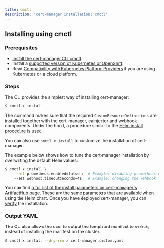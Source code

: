 ```yaml
---
title: cmctl
description: 'cert-manager installation: cmctl'
---
```


## Installing using cmctl

### Prerequisites

- [Install the cert-manager CLI cmctl](../usage/cmctl.md#installation).
- Install a [supported version of Kubernetes or OpenShift](../../installation/supported-releases/).
- Read [Compatibility with Kubernetes Platform Providers](./compatibility.md) if you are using Kubernetes on a cloud platform.

### Steps

The CLI provides the simplest way of installing cert-manager:

```bash
$ cmctl x install
```

The command makes sure that the required `CustomResourceDefinitions` are installed together with the cert-manager, cainjector and webhook components.
Under the hood, a procedure similar to the [Helm install procedure](./helm.md#steps) is used.

You can also use `cmctl x install` to customize the installation of cert-manager.

The example below shows how to tune the cert-manager installation by overwriting the default Helm values:

```bash
$ cmctl x install \
    --set prometheus.enabled=false \  # Example: disabling prometheus using a Helm parameter
    --set webhook.timeoutSeconds=4s   # Example: changing the wehbook timeout using a Helm parameter
```

You can find [a full list of the install parameters on cert-manager's ArtifactHub page](https://artifacthub.io/packages/helm/cert-manager/cert-manager#configuration). These are the same parameters that are available when using the Helm chart.
Once you have deployed cert-manager, you can [verify](./verify.md) the installation.

### Output YAML

The CLI also allows the user to output the templated manifest to `stdout`, instead of installing the manifest on the cluster.

```bash
$ cmctl x install --dry-run > cert-manager.custom.yaml
```